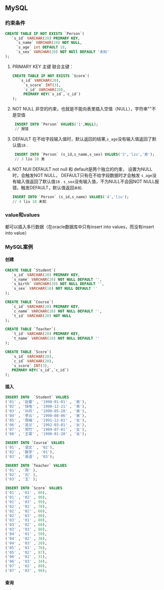 ## MySQL




### 约束条件

``` SQL
CREATE TABLE IF NOT EXISTS `Person`(
   `s_id` VARCHAR(20) PRIMARY KEY,
	 `s_name` VARCHAR(20) NOT NULL,
	 `s_age` int DEFAULT 18,
	 `s_sex` VARCHAR(20) NOT NUll DEFAULT '未知'
);
```

1. PRIMARY KEY
   主键
   联合主键：
   ``` SQL
   CREATE TABLE IF NOT EXISTS `Score`(
      `s_id` VARCHAR(20),
		`s_score` INT(3),
		`c_id` VARCHAR(20),
		PRIMARY KEY(`s_id`,`c_id`)
   );
   ```


2. NOT NULL
   非空的约束，也就是不能向表里插入空值（NULL），字符串""不是空值
   ``` SQL
    INSERT INTO `Person` VALUES('1',NULL); 
    // 报错
    ```
3. DEFAULT
   在不给字段输入值时，默认返回的结果,`s_age`没有输入值返回了默认值`18` .
   ``` SQL
    INSERT INTO `Person` (s_id,s_name,s_sex) VALUES('3','liu','男');
    // 3 liu 18 男
    ```
4. NOT NUll DEFAULT
   not null 和 default是两个独立的约束，
   设置为NULL时，会触发NOT NULL，
   DEFAULT只有在不给字段数据时才会触发
   `s_age`没有输入值返回了默认值`18` .
   `s_sex`没有输入值，不为NULL不会因NOT NULL报错，触发DEFAULT，默认值返回`未知`.
  
   ``` SQL
   INSERT INTO `Person` (s_id,s_name) VALUES('4','liu');
   // 4 liu 18 未知
   ```

### value和values

都可以插入多行数据（在oracle数据库中只有insert into values，而没有insert into value）


### MySQL案例

#### 创建

``` SQL
CREATE TABLE `Student`(
   `s_id` VARCHAR(20) PRIMARY KEY,
   `s_name` VARCHAR(20) NOT NULL DEFAULT '',
   `s_birth` VARCHAR(20) NOT NULL DEFAULT '',
   `s_sex` VARCHAR(10) NOT NULL DEFAULT ''
);
``` 

``` SQL
CREATE TABLE `Course`(
   `c_id` VARCHAR(20) PRIMARY KEY,
   `c_name` VARCHAR(20) NOT NULL DEFAULT '',
   `t_id` VARCHAR(20) NOT NULL
);
``` 

``` SQL
CREATE TABLE `Teacher`(
   `t_id` VARCHAR(20) PRIMARY KEY,
   `t_name` VARCHAR(20) NOT NULL DEFAULT ''
);
``` 

``` SQL
CREATE TABLE `Score`(
   `s_id` VARCHAR(20),
   `c_id` VARCHAR(20),
   `s_score` INT(3),
   PRIMARY KEY(`s_id`,`c_id`)
);
``` 


#### 插入
``` SQL
INSERT INTO  `Student` VALUES
('01' , '赵雷' , '1990-01-01' , '男'),
('02' , '钱电' , '1990-12-21' , '男'),
('03' , '孙风' , '1990-05-20' , '男'),
('04' , '李云' , '1990-08-06' , '男'),
('05' , '周梅' , '1991-12-01' , '女'),
('06' , '吴兰' , '1992-03-01' , '女'),
('07' , '郑竹' , '1989-07-01' , '女'),
('08' , '王菊' , '1990-01-20' , '女');

``` 

``` SQL
INSERT INTO `Course` VALUES
('01' , '语文' , '02'),
('02' , '数学' , '01'),
('03' , '英语' , '03');

```

``` SQL
INSERT INTO `Teacher` VALUES
('01' , '周' ),
('02' , '刘' ),
('03' , '王' );

```

``` SQL
INSERT INTO `Score` VALUES
('01' , '01' , 80),
('01' , '02' , 90),
('01' , '03' , 99),
('02' , '01' , 70),
('02' , '02' , 60),
('02' , '03' , 80),
('03' , '01' , 80),
('03' , '02' , 80),
('03' , '03' , 80),
('04' , '01' , 50),
('04' , '02' , 30),
('04' , '03' , 20),
('05' , '01' , 76),
('05' , '02' , 87),
('06' , '01' , 31),
('06' , '03' , 34),
('07' , '02' , 89),
('07' , '03' , 98);

```

#### 查询

